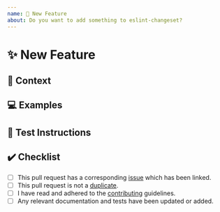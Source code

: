 ```yaml
---
name: 🙋 New Feature
about: Do you want to add something to eslint-changeset?
---
```


<!---
Thanks for filing a pull request 😄 ! Before you submit, please read the following:

Search open/closed issues before submitting since someone might have pushed the same thing before!
-->

# ✨ New Feature

<!---
Provide a general summary of the feature here.
Does this address an existing feature request?

Tell us how the feature should work.
-->

## 🔦 Context

<!--- How has this issue affected you? What are you trying to accomplish? -->

<!--- Providing context helps us come up with a solution that is most useful in the real world. -->

## 💻 Examples

<!-- Examples help us understand the requested feature better. -->

## 🚨 Test Instructions

<!-- In case it is impossible (or too hard) to reliably test this feature with unit tests, please provide test instructions! -->

## ✔️ Checklist

- [ ] This pull request has a corresponding [issue](https://github.com/jdanil/eslint-changeset/issues) which has been linked.
- [ ] This pull request is not a [duplicate](https://github.com/jdanil/eslint-changeset/pulls).
- [ ] I have read and adhered to the [contributing](https://github.com/jdanil/eslint-changeset/blob/master/docs/contributing.md) guidelines.
- [ ] Any relevant documentation and tests have been updated or added.
